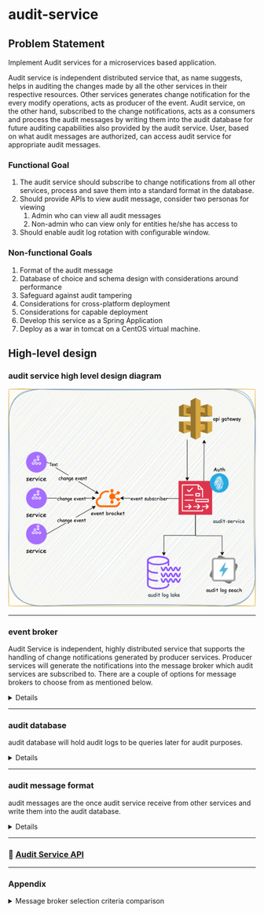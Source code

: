 # audit-service

## Problem Statement
Implement Audit services for a microservices based application.

Audit service is independent distributed service that, as name suggests, helps in auditing the changes made by all the 
other services in their respective resources. Other services generates change notification for the every modify 
operations, acts as producer of the event. Audit service, on the other hand, subscribed to the change notifications, 
acts as a consumers and process the audit messages by writing them into the audit database for future auditing 
capabilities also provided by the audit service. User, based on what audit messages are authorized, can access audit 
service for appropriate audit messages.

### Functional Goal
1. The audit service should subscribe to change notifications from all other services, process and save them into a standard format in the database.
2. Should provide APIs to view audit message, consider two personas for viewing 
   1. Admin who can view all audit messages
   2. Non-admin who can view only for entities he/she has access to
3. Should enable audit log rotation with configurable window.

### Non-functional Goals
1. Format of the audit message
2. Database of choice and schema design with considerations around performance
3. Safeguard against audit tampering
4. Considerations for cross-platform deployment
5. Considerations for capable deployment
6. Develop this service as a Spring Application
7. Deploy as a war in tomcat on a CentOS virtual machine.

## High-level design
### audit service high level design diagram
![AuditService](images/AuditServiceHighLevel.drawio.png)

---

### event broker
Audit Service is independent, highly distributed service that supports the handling of change notifications generated by
producer services. Producer services will generate the notifications into the message broker which audit services are 
subscribed to. There are a couple of options for message brokers to choose from as mentioned below.

<details>

### 📌 Pros & Cons Summary

#### **Apache Kafka** [selected for this implementation]
- ✅ Pros:
   - High throughput and scalability
   - Built-in durability and re-playability
   - Rich ecosystem (Kafka Streams, KSQL, Connect)
   - Mature in terms of Community, documentation, and long-term support
- ❌ Cons:
   - Operationally complex (ZooKeeper, partitions, brokers)
   - Overkill for simple or low-volume use cases

#### **Apache ActiveMQ**
- ✅ Pros:
   - Simple to set up with JMS support
   - Good for traditional enterprise Java applications
- ❌ Cons:
   - Lower throughput and feature growth compared to Kafka
   - Fewer modern integrations and declining popularity

#### **RabbitMQ**
- ✅ Pros:
   - Lightweight and easy to deploy
   - Excellent support for multiple protocols (AMQP, MQTT)
   - Good plugin ecosystem and UI management
- ❌ Cons:
   - Limited message replay features
   - Throughput lower than Kafka at scale

#### **AWS SQS**
- ✅ Pros:
   - Fully managed, scales automatically
   - No infrastructure or broker management
   - FIFO support and IAM integration
- ❌ Cons:
   - Not open-source or self-hostable
   - No message replay unless explicitly stored elsewhere

#### **ZeroMQ**
- ✅ Pros:
   - Extremely low latency
   - Brokerless and very lightweight
- ❌ Cons:
   - No durability, persistence, or broker management
   - Requires custom implementation for reliability and ordering
   - Not ideal for audit/compliance-grade systems

</details>

---

### audit database
audit database will hold audit logs to be queries later for audit purposes.

<details>


#### Available databases options 
1. Elastic search [selected to store data for short duration and real time search queries]
2. MongoDB [not selected]
3. PostgreSQL [selected to store data over longer duration and offline queries]
4. Amazon S3 + athena [not selected]
5. Amazon S3 + Glacier [not selected]

#### 📊 Audit Log Storage Selection Guide

| Use Case / Criteria                                   | Elasticsearch      | PostgreSQL         | MongoDB            | S3 + Athena        | S3 + Glacier       |
|-------------------------------------------------------|--------------------|--------------------|--------------------|--------------------|--------------------|
| 🔍 Fast full-text & field-based search (tokenized)    | ✅ Best suited      | ⚠️ Index-heavy      | ⚠️ Moderate         | ❌ Not supported    | ❌ Not supported    |
| 📈 High write throughput (real-time logs)             | ✅ Excellent        | ⚠️ Medium           | ✅ Good             | ⚠️ Needs batching   | ❌ Not applicable   |
| 📁 Flexible schema / nested fields                    | ✅ Good             | ❌ Rigid            | ✅ Excellent        | ✅ Handles JSON     | ✅ Handles JSON     |
| 📅 Long-term archival (months to years)               | ❌ Costly           | ⚠️ Medium (with care) | ⚠️ Costly at scale  | ✅ Cheap            | ✅ Cheapest         |
| 💸 Low-cost storage                                    | ❌ High             | ⚠️ Medium           | ⚠️ Medium           | ✅ Excellent        | ✅ Excellent        |
| 📊 Structured reporting & joins                       | ❌ Weak             | ✅ Best suited      | ⚠️ Limited          | ⚠️ Complex           | ❌ Not possible     |
| 🔐 Compliance (immutability, WORM, backups)           | ⚠️ Needs extensions | ⚠️ Needs WORM support | ⚠️ Needs control    | ✅ Versioned        | ✅ WORM by default  |
| 📉 Low query frequency (cold access only)             | ❌ Overkill         | ⚠️ Depends           | ⚠️ Depends          | ✅ Suited           | ✅ Best suited      |
| 🧠 Easy integration with Spring Boot                  | ✅ Spring Data      | ✅ Spring Data JPA  | ✅ Spring Data      | ⚠️ Via SDK/query layer | ❌ Not direct       |
| 🔄 Data retention, aging, and tiering support         | ✅ ILM policies     | ⚠️ Manual partition | ⚠️ Manual           | ✅ Lifecycle rules  | ✅ Auto-tiering     |

Legend:
✅ = Best suited  
⚠️ = Possible with limitations / added effort  
❌ = Not ideal or unsupported

</details>

---

### audit message format
audit messages are the once audit service receive from other services and write them into the audit database.

<details>


#### 📝 Audit Log Format Design Criteria

| Criterion                         | Description                                                                 | Importance                                                                 |
|----------------------------------|-----------------------------------------------------------------------------|---------------------------------------------------------------------------|
| 🔑 `eventId`                     | Unique identifier (UUID) for the audit event                                | Ensures traceability and de-duplication                                   |
| 🕒 `timestamp`                   | ISO 8601 formatted timestamp of when the event occurred                     | Critical for ordering and time-range queries                              |
| 📦 `sourceService`              | The microservice that generated the event (e.g., user-service)             | Enables filtering and attribution of actions                              |
| 🔁 `eventType`                  | Type of event (e.g., USER_CREATED, RESOURCE_DELETED)                        | Helps in classification, filtering, and analytics                         |
| 🧩 `entityType` & `entityId`    | What was changed (e.g., User, Order) and its ID                             | Core reference to the subject of the change                               |
| 👤 `changedBy`                  | Who made the change — includes username, userId, and roles                  | Enables authorization checks and access filtering                         |
| 🔄 `changeSummary`              | What changed — structured diff of old vs new values                         | Enables rich history views and auditing fidelity                          |
| 🌐 `metadata`                   | Optional context (IP address, user agent, etc.)                             | Useful for forensic, compliance, and security audit trails                |
| 🧠 Schema Flexibility           | Support for evolving message structure (e.g., nested, optional fields)     | Important for long-term maintainability and compatibility                 |
| 🔐 Tamper Evident (optional)    | Signature or hash of message for integrity validation                       | Optional but important for security-sensitive environments                |
| 💬 Extensibility                | Should support adding new fields (e.g., tags, severity) over time          | Future-proofing the schema                                                |
| 🔎 Searchable Field Types       | Field types chosen to support fast and useful searches (e.g., keywords, nested) | Directly impacts performance in Elasticsearch or other search DBs     |


```json
{
   "$schema": "http://json-schema.org/draft-07/schema#",
   "title": "AuditEvent",
   "type": "object",
   "properties": {
      "eventId": {
         "type": "string",
         "format": "uuid"
      },
      "timestamp": {
         "type": "string",
         "format": "date-time/ISO 8601"
      },
      "sourceService": {
         "type": "string"
      },
      "eventType": {
         "type": "string"
      },
      "entityType": {
         "type": "string"
      },
      "entityId": {
         "type": "string"
      },
      "changedBy": {
         "type": "object",
         "properties": {
            "username": { "type": "string" },
            "userId": { "type": "string" },
            "roles": {
               "type": "array",
               "items": { "type": "string" }
            }
         },
         "required": ["username", "userId", "roles"]
      },
      "changeSummary": {
         "type": "object",
         "additionalProperties": {
            "type": "object",
            "properties": {
               "old": { "type": ["string", "null"] },
               "new": { "type": ["string", "null"] }
            },
            "required": ["old", "new"]
         }
      },
      "metadata": {
         "type": "object",
         "properties": {
            "ipAddress": { "type": "string" },
            "userAgent": { "type": "string" }
         },
         "required": ["ipAddress", "userAgent"]
      }
   },
   "required": [
      "eventId",
      "timestamp",
      "sourceService",
      "eventType",
      "entityType",
      "entityId",
      "changedBy",
      "changeSummary",
      "metadata"
   ]
}

```

Example:
```json
{
   "eventId": "uuid",
   "timestamp": "ISO 8601",
   "sourceService": "user-service",
   "eventType": "USER_UPDATED",
   "entityType": "User",
   "entityId": "12345",
   "changedBy": {
      "username": "john.doe",
      "userId": "user-001",
      "roles": ["ADMIN"]
   },
   "changeSummary": {
      "email": {
         "old": "a@example.com",
         "new": "b@example.com"
      }
   },
   "metadata": {
      "ipAddress": "192.168.1.10",
      "userAgent": "Mozilla/5.0"
   }
}

```

another example:
```json
{
   "eventId": "6f8e67ad-8c47-4299-b054-7c87173babc5",
   "timestamp": "2025-05-01T17:00:00Z",
   "sourceService": "library-book-service",
   "eventType": "BOOK_STATUS_CHANGED",
   "entityType": "Book",
   "entityId": "book-456",
   "changedBy": {
      "username": "emma.watson",
      "userId": "staff-789",
      "roles": ["LIBRARIAN"]
   },
   "changeSummary": {
      "status": {
         "old": "available",
         "new": "checked_out"
      }
   },
   "metadata": {
      "ipAddress": "10.0.0.45",
      "userAgent": "Mozilla/5.0"
   }
}

```

elastic search index mapping:
```json
PUT /audit-logs
{
  "mappings": {
    "properties": {
      "eventId": {
        "type": "keyword"
      },
      "timestamp": {
        "type": "date"
      },
      "sourceService": {
        "type": "keyword"
      },
      "eventType": {
        "type": "keyword"
      },
      "entityType": {
        "type": "keyword"
      },
      "entityId": {
        "type": "keyword"
      },
      "changedBy": {
        "properties": {
          "username": { "type": "keyword" },
          "userId": { "type": "keyword" },
          "roles": { "type": "keyword" }
        }
      },
      "changeSummary": {
        "type": "object",
        "dynamic": true
      },
      "metadata": {
        "properties": {
          "ipAddress": { "type": "ip" },
          "userAgent": { "type": "text" }
        }
      }
    }
  }
}
```

</details>

---

### 🔐 [Audit Service API](audit_service_api_doc.md)

---

### Appendix

<details>

<summary> Message broker selection criteria comparison </summary>

| Criteria                | Meaning                                                                 | Kafka                        | ActiveMQ                    | RabbitMQ                   | AWS SQS                           | ZeroMQ                          |
|------------------------|-------------------------------------------------------------------------|------------------------------|-----------------------------|----------------------------|-----------------------------------|---------------------------------|
| **Durability**         | Ensures messages are not lost                                           | ✅ High (disk + replication) | ✅ Good (persistent queues) | ✅ Good (persistent queues) | ✅ Durable by default              | ❌ Minimal (no persistence)      |
| **Ordering**           | Maintains order of messages                                             | ✅ Per partition              | ⚠️ Limited                  | ⚠️ Fair                    | ✅ FIFO queues (optional)         | ⚠️ App must handle it           |
| **Replayability**      | Ability to reprocess past events                                        | ✅ Yes (offset-based)         | ❌ Not built-in             | ❌ Not built-in            | ❌ Not supported                  | ❌ Manual implementation needed |
| **Throughput**         | Volume of messages per second                                           | 🔥 Very high                  | ✅ Medium                   | ✅ Medium                  | ✅ Medium to high                 | 🔥 Extremely high               |
| **Delivery Guarantees**| Exactly-once, at-least-once delivery                                    | ✅ At-least-once (default)    | ✅ At-least-once            | ✅ At-least-once           | ✅ At-least-once or Exactly-once  | ❌ Fire-and-forget mostly       |
| **Latency**            | Time between send and receive                                           | ✅ Low                        | ✅ Low                      | ✅ Low                     | ✅ Low to medium                  | ⚡ Very low                     |
| **Ease of Operations** | Simplicity of setup and maintenance                                     | ⚠️ Complex (ZK required)      | ✅ Simple                   | ✅ Simple                  | ✅ Fully managed (serverless)     | ⚠️ DIY                          |
| **Cloud-native**       | Integrates natively with cloud environments                             | ⚠️ Needs extra setup          | ⚠️ Manual setup             | ⚠️ Manual setup            | ✅ Fully managed                  | ❌ Not cloud-native             |
| **Protocol Support**   | Communication protocol support                                          | Kafka protocol               | JMS, STOMP, OpenWire       | AMQP, MQTT, STOMP         | HTTPS + AWS SDK                  | Custom socket-based             |
| **Monitoring Tools**   | Built-in or ecosystem support for visibility                            | ✅ Rich ecosystem             | ✅ Basic tools              | ✅ Good (UI + plugins)     | ✅ CloudWatch + SDK               | ❌ None out of the box          |
| **Maturity**           | Community, documentation, and long-term support                         | ✅ Very mature                | ✅ Mature                   | ✅ Mature                  | ✅ Backed by AWS                  | ⚠️ Niche, low-level              |

</details>
